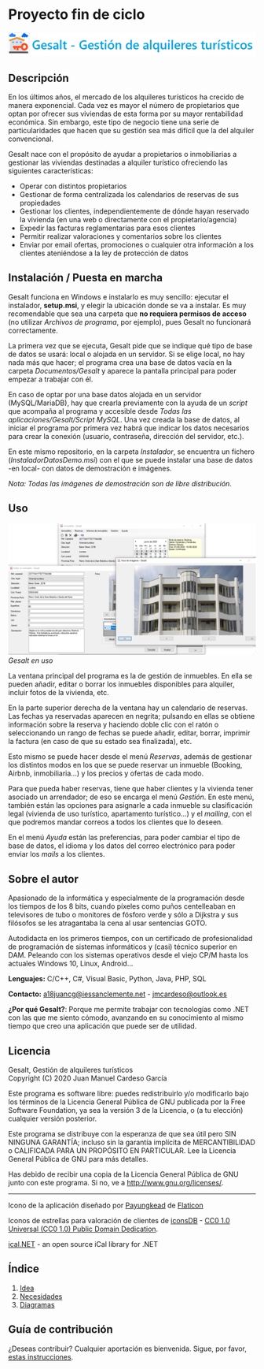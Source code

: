 # Proyecto fin de ciclo

![Banner](doc/img/banner.png)

## Descripción

En los últimos años, el mercado de los alquileres turísticos ha crecido de manera exponencial. Cada vez es mayor el número de propietarios que optan por ofrecer sus viviendas de esta forma por su mayor rentabilidad económica. Sin embargo, este tipo de negocio tiene una serie de particularidades que hacen que su gestión sea más difícil que la del alquiler convencional.

Gesalt nace con el propósito de ayudar a propietarios o inmobiliarias a gestionar las viviendas destinadas a alquiler turístico ofreciendo las siguientes características:

* Operar con distintos propietarios
* Gestionar de forma centralizada los calendarios de reservas de sus propiedades
* Gestionar los clientes, independientemente de dónde hayan reservado la vivienda (en una web o directamente con el propietario/agencia)
* Expedir las facturas reglamentarias para esos clientes
* Permitir realizar valoraciones y comentarios sobre los clientes
* Enviar por email ofertas, promociones o cualquier otra información a los clientes ateniéndose a la ley de protección de datos

## Instalación / Puesta en marcha

Gesalt funciona en Windows e instalarlo es muy sencillo: ejecutar el instalador, **setup.msi**, y elegir la ubicación donde se va a instalar. Es muy recomendable que sea una carpeta que **no requiera permisos de acceso** (no utilizar *Archivos de programa*, por ejemplo), pues Gesalt no funcionará correctamente.

La primera vez que se ejecuta, Gesalt pide que se indique qué tipo de base de datos se usará: local o alojada en un servidor. Si se elige local, no hay nada más que hacer; el programa crea una base de datos vacía en la carpeta *Documentos/Gesalt* y aparece la pantalla principal para poder empezar a trabajar con él.

En caso de optar por una base datos alojada en un servidor (MySQL/MariaDB), hay que crearla previamente con la ayuda de un *script* que acompaña al programa y accesible desde *Todas las aplicaciones/Gesalt/Script MySQL*. Una vez creada la base de datos, al iniciar el programa por primera vez habrá que indicar los datos necesarios para crear la conexión (usuario, contraseña, dirección del servidor, etc.).

En este mismo repositorio, en la carpeta *Instalador*, se encuentra un fichero (*InstaladorDatosDemo.msi*) con el que se puede instalar una base de datos -en local- con datos de demostración e imágenes.

*Nota: Todas las imágenes de demostración son de libre distribución.*

## Uso

![Gesalt en uso](doc/img/Gesalt_en_uso.png)
*Gesalt en uso*

La ventana principal del programa es la de gestión de inmuebles. En ella se pueden añadir, editar o borrar los inmuebles disponibles para alquiler, incluir fotos de la vivienda, etc.

En la parte superior derecha de la ventana hay un calendario de reservas. Las fechas ya reservadas aparecen en negrita; pulsando en ellas se obtiene información sobre la reserva y haciendo doble clic con el ratón o seleccionando un rango de fechas se puede añadir, editar, borrar, imprimir la factura (en caso de que su estado sea finalizada), etc.

Esto mismo se puede hacer desde el menú *Reservas*, además de gestionar los distintos modos en los que se puede reservar un inmueble (Booking, Airbnb, inmobiliaria...) y los precios y ofertas de cada modo.

Para que pueda haber reservas, tiene que haber clientes y la vivienda tener asociado un arrendador; de eso se encarga el menú *Gestión*. En este menú, también están las opciones para asignarle a cada inmueble su clasificación legal (vivienda de uso turístico, apartamento turístico...) y el *mailing*, con el que podremos mandar correos a todos los clientes que lo deseen.

En el menú *Ayuda* están las preferencias, para poder cambiar el tipo de base de datos, el idioma y los datos del correo electrónico para poder enviar los *mails* a los clientes.

## Sobre el autor

Apasionado de la informática y especialmente de la programación desde los tiempos de los 8 bits, cuando píxeles como puños centelleaban en televisores de tubo o monitores de fósforo verde y sólo a Dijkstra y sus filósofos se les atragantaba la cena al usar sentencias GOTO.

Autodidacta en los primeros tiempos, con un certificado de profesionalidad de programación de sistemas informáticos y (casi) técnico superior en DAM. Peleando con los sistemas operativos desde el viejo CP/M hasta los actuales Windows 10, Linux, Android...

**Lenguajes:** C/C++, C#, Visual Basic, Python, Java, PHP, SQL

**Contacto:** a18juancg@iessanclemente.net - jmcardeso@outlook.es

**¿Por qué Gesalt?**: Porque me permite trabajar con tecnologías como .NET con las que me siento cómodo, avanzando en su conocimiento al mismo tiempo que creo una aplicación que puede ser de utilidad.

## Licencia

Gesalt, Gestión de alquileres turísticos  
Copyright (C) 2020 Juan Manuel Cardeso García

Este programa es software libre: puedes redistribuirlo y/o modificarlo bajo
los términos de la Licencia General Pública de GNU publicada por la Free
Software Foundation, ya sea la versión 3 de la Licencia, o (a tu elección)
cualquier versión posterior.

Este programa se distribuye con la esperanza de que sea útil pero SIN
NINGUNA GARANTÍA; incluso sin la garantía implícita de MERCANTIBILIDAD o
CALIFICADA PARA UN PROPÓSITO EN PARTICULAR. Lee la Licencia General Pública
de GNU para más detalles.

Has debido de recibir una copia de la Licencia General Pública
de GNU junto con este programa. Si no, ve a http://www.gnu.org/licenses/.

***

Icono de la aplicación diseñado por [Payungkead](https://www.flaticon.es/autores/payungkead) de [Flaticon](https://www.flaticon.es/)

Iconos de estrellas para valoración de clientes de [iconsDB](https://www.iconsdb.com/) - [CC0 1.0 Universal (CC0 1.0) Public Domain Dedication](https://creativecommons.org/publicdomain/zero/1.0/deed.es).

[ical.NET](https://github.com/rianjs/ical.net) - an open source iCal library for .NET


## Índice

1. [Idea](doc/templates/1_idea.md)
2. [Necesidades](doc/templates/2_necesidades.md)
3. [Diagramas](doc/diagramas.md)


## Guía de contribución

¿Deseas contribuir? Cualquier aportación es bienvenida. Sigue, por favor, [estas instrucciones](CONTRIBUTING.md).


